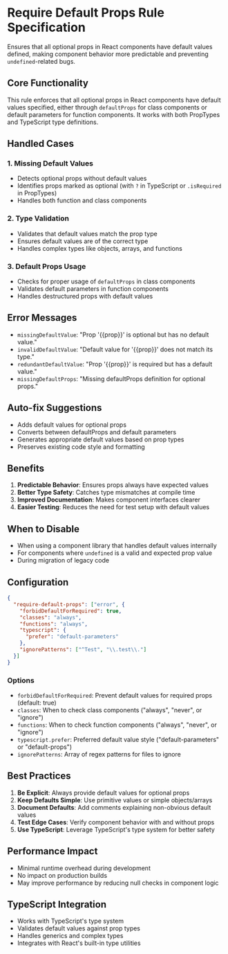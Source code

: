# Require Default Props Rule Specification

Ensures that all optional props in React components have default values defined, making component behavior more predictable and preventing `undefined`-related bugs.

## Core Functionality

This rule enforces that all optional props in React components have default values specified, either through `defaultProps` for class components or default parameters for function components. It works with both PropTypes and TypeScript type definitions.

## Handled Cases

### 1. Missing Default Values

- Detects optional props without default values
- Identifies props marked as optional (with `?` in TypeScript or `.isRequired` in PropTypes)
- Handles both function and class components

### 2. Type Validation

- Validates that default values match the prop type
- Ensures default values are of the correct type
- Handles complex types like objects, arrays, and functions

### 3. Default Props Usage

- Checks for proper usage of `defaultProps` in class components
- Validates default parameters in function components
- Handles destructured props with default values

## Error Messages

- `missingDefaultValue`: "Prop '{{prop}}' is optional but has no default value."
- `invalidDefaultValue`: "Default value for '{{prop}}' does not match its type."
- `redundantDefaultValue`: "Prop '{{prop}}' is required but has a default value."
- `missingDefaultProps`: "Missing defaultProps definition for optional props."

## Auto-fix Suggestions

- Adds default values for optional props
- Converts between defaultProps and default parameters
- Generates appropriate default values based on prop types
- Preserves existing code style and formatting

## Benefits

1. **Predictable Behavior**: Ensures props always have expected values
2. **Better Type Safety**: Catches type mismatches at compile time
3. **Improved Documentation**: Makes component interfaces clearer
4. **Easier Testing**: Reduces the need for test setup with default values

## When to Disable

- When using a component library that handles default values internally
- For components where `undefined` is a valid and expected prop value
- During migration of legacy code

## Configuration

```json
{
  "require-default-props": ["error", {
    "forbidDefaultForRequired": true,
    "classes": "always",
    "functions": "always",
    "typescript": {
      "prefer": "default-parameters"
    },
    "ignorePatterns": ["^Test", "\\.test\\."]
  }]
}
```

### Options

- `forbidDefaultForRequired`: Prevent default values for required props (default: true)
- `classes`: When to check class components ("always", "never", or "ignore")
- `functions`: When to check function components ("always", "never", or "ignore")
- `typescript.prefer`: Preferred default value style ("default-parameters" or "default-props")
- `ignorePatterns`: Array of regex patterns for files to ignore

## Best Practices

1. **Be Explicit**: Always provide default values for optional props
2. **Keep Defaults Simple**: Use primitive values or simple objects/arrays
3. **Document Defaults**: Add comments explaining non-obvious default values
4. **Test Edge Cases**: Verify component behavior with and without props
5. **Use TypeScript**: Leverage TypeScript's type system for better safety

## Performance Impact

- Minimal runtime overhead during development
- No impact on production builds
- May improve performance by reducing null checks in component logic

## TypeScript Integration

- Works with TypeScript's type system
- Validates default values against prop types
- Handles generics and complex types
- Integrates with React's built-in type utilities

